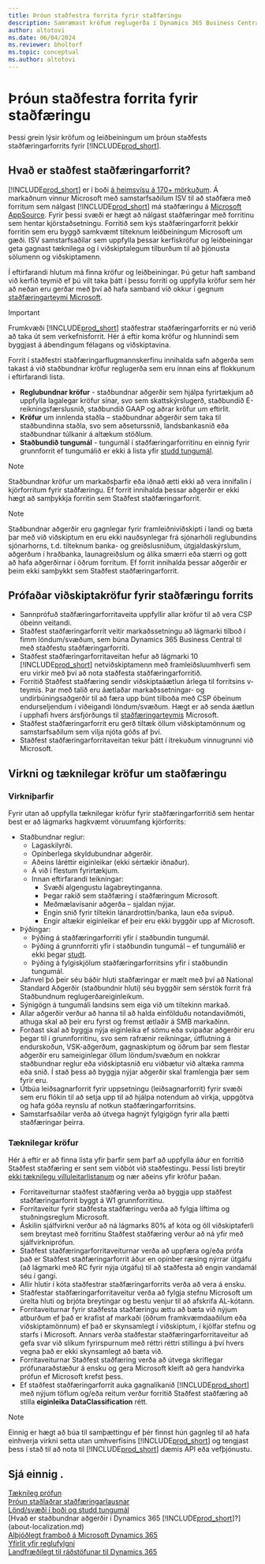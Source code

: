 ```yaml
---
title: Þróun staðfestra forrita fyrir staðfæringu
description: Samræmast kröfum reglugerða í Dynamics 365 Business Central sem staðfest staðfæringarforrit.
author: altotovi
ms.date: 06/04/2024
ms.reviewer: bholtorf
ms.topic: conceptual
ms.author: altotovi
---
```


# Þróun staðfestra forrita fyrir staðfæringu

Þessi grein lýsir kröfum og leiðbeiningum um þróun staðfests staðfæringarforrits fyrir [!INCLUDE[prod_short](includes/prod_short.md)].

## Hvað er staðfest staðfæringarforrit?

[!INCLUDE[prod_short](includes/prod_short.md)] er í boði [á heimsvísu á 170+ mörkuðum](/dynamics365/business-central/dev-itpro/compliance/apptest-countries-and-translations?toc=/dynamics365/business-central/toc.json). Á markaðnum vinnur Microsoft með samstarfsaðilum ISV til að staðfæra með forritum sem nálgast [!INCLUDE[prod_short](includes/prod_short.md)] má staðfæringu á [Microsoft AppSource](https://go.microsoft.com/fwlink/?linkid=2081646). Fyrir þessi svæði er hægt að nálgast staðfæringar með forritinu sem hentar kjörstaðsetningu. Forritið sem kýs staðfæringarforrit þekkir forritin sem eru byggð samkvæmt tilteknum leiðbeiningum Microsoft um gæði. ISV samstarfsaðilar sem uppfylla þessar kerfiskröfur og leiðbeiningar geta gagnast tæknilega og í viðskiptalegum tilburðum til að þjónusta sölumenn og viðskiptamenn.  

Í eftirfarandi hlutum má finna kröfur og leiðbeiningar. Þú getur haft samband við kerfið teymið ef þú vilt taka þátt í þessu forriti og uppfylla kröfur sem hér að neðan eru gerðar með því að hafa samband við okkur í gegnum [staðfæringarteymi Microsoft](mailto:d365bcloc@microsoft.com).   

> [!IMPORTANT]
> Frumkvæði [!INCLUDE[prod_short](includes/prod_short.md)] staðfestrar staðfæringarforrits er nú verið að taka út sem verkefnisforrit. Hér á eftir koma kröfur og hlunnindi sem byggjast á ábendingum félagans og viðskiptavina.  

Forrit í staðfestri staðfæringarflugmannskerfinu innihalda safn aðgerða sem takast á við staðbundnar kröfur reglugerða sem eru innan eins af flokkunum í eftirfarandi lista.  

- **Reglubundnar kröfur** - staðbundnar aðgerðir sem hjálpa fyrirtækjum að uppfylla lagalegar kröfur sínar, svo sem skattskýrslugerð, staðbundið E-reikningsfærslusnið, staðbundið GAAP og aðrar kröfur um eftirlit.
- **Kröfur**  um innlenda staðla – staðbundnar aðgerðir sem taka til staðbundinna staðla, svo sem aðseturssnið, landsbankasnið eða staðbundnar túlkanir á altækum stöðlum.
- **Staðbundið tungumál** - tungumál í staðfæringarforritinu en einnig fyrir grunnforrit ef tungumálið er ekki á lista yfir [studd tungumál](/dynamics365/business-central/dev-itpro/compliance/apptest-countries-and-translations?toc=/dynamics365/business-central/toc.json).

> [!NOTE]
> Staðbundnar kröfur um markaðsþarfir eða iðnað ætti ekki að vera innifalin í kjörforritum fyrir staðfæringu. Ef forrit innihalda þessar aðgerðir er ekki hægt að samþykkja forritin sem Staðfest staðfæringarforrit.

> [!NOTE]
> Staðbundnar aðgerðir eru gagnlegar fyrir framleiðniviðskipti í landi og bæta þar með við viðskiptum en eru ekki nauðsynlegar frá sjónarhóli reglubundins sjónarhorns, t.d. tilteknum banka- og greiðslusniðum, útgjaldaskýrslum, aðgerðum í hraðbanka, launagreiðslum og álíka smærri eða stærri og gott að hafa aðgerðirnar í öðrum forritum. Ef forrit innihalda þessar aðgerðir er þeim ekki samþykkt sem Staðfest staðfæringarforrit.   

## Prófaðar viðskiptakröfur fyrir staðfæringu forrits  

- Sannprófuð staðfæringarforritaveita uppfyllir allar kröfur til að vera CSP óbeinn veitandi.  
- Staðfest staðfæringarforrit veitir markaðssetningu að lágmarki tilboð í fimm löndum/svæðum, sem búna Dynamics 365 Business Central til með staðfestu staðfæringarforriti. 
- Staðfest staðfæringarforritaveitan hefur að lágmarki 10 [!INCLUDE[prod_short](includes/prod_short.md)] netviðskiptamenn með framleiðsluumhverfi sem eru virkir með því að nota staðfesta staðfæringarforritið. 
- Forritið Staðfest staðfæring sendir viðskiptaáætlun árlega til forritsins v-teymis. Þar með talið eru áætlaðar markaðssetningar- og undirbúningsaðgerðir til að færa upp búnt tilboða með CSP óbeinum endurseljendum í viðeigandi löndum/svæðum. Hægt er að senda áætlun í upphafi hvers ársfjórðungs til [staðfæringarteymis](mailto:d365bcloc@microsoft.com) Microsoft.  
- Staðfest staðfæringarforrit eru gerð tiltæk öllum viðskiptamönnum og samstarfsaðilum sem vilja njóta góðs af því.     
- Staðfest staðfæringarforritaveitan tekur þátt í ítrekuðum vinnugrunni við Microsoft.

## Virkni og tæknilegar kröfur um staðfæringu  

### Virkniþarfir   

Fyrir utan að uppfylla tæknilegar kröfur fyrir staðfæringarforritið sem hentar best er að lágmarks hagkvæmt vöruumfang kjörforrits:  

- Staðbundnar reglur:   
  - Lagaskilyrði.   
  - Opinberlega skyldubundnar aðgerðir. 
  - Aðeins láréttir eiginleikar (ekki sértækir iðnaður).  
  - Á við í flestum fyrirtækjum.  
  - Innan eftirfarandi teikningar:   
    - Svæði algengustu lagabreytinganna. 
    - Þegar rakið sem staðfæring í staðfæringum Microsoft. 
    - Meðmælavísanir aðgerða – sjaldan nýjar.  
    - Engin snið fyrir tiltekin lánardrottin/banka, laun eða svipuð. 
    - Engir altækir eiginleikar ef þeir eru ekki byggðir upp af Microsoft. 
- Þýðingar: 
  - Þýðing á staðfæringarforriti yfir í staðbundin tungumál. 
  - Þýðing á grunnforriti yfir í staðbundin tungumál – ef tungumálið er ekki þegar [studt](/dynamics365/business-central/dev-itpro/compliance/apptest-countries-and-translations?toc=/dynamics365/business-central/toc.json).  
  - Þýðing á fylgiskjölum staðfæringarforritsins yfir í staðbundin tungumál. 
- Jafnvel þó þeir séu báðir hluti staðfæringar er mælt með því að National Standard Aðgerðir (staðbundnir hluti) séu byggðir sem sérstök forrit frá Staðbundnum reglugerðareiginleikum. 
- Sýnigögn á tungumáli landsins sem eiga við um tiltekinn markað.   
- Allar aðgerðir verður að hanna til að halda einfölduðu notandaviðmóti, athuga skal að þeir eru fyrst og fremst ætlaðir á SMB markaðinn.  
- Forðast skal að byggja nýja eiginleika ef sömu eða svipaðar aðgerðir eru þegar til í grunnforritinu, svo sem rafrænir reikningar, útflutning á endurskoðun, VSK-aðgerðum, gagnaskiptum og öðrum þar sem flestar aðgerðir eru sameiginlegar öllum löndum/svæðum en nokkrar staðbundnar reglur eða viðskiptasnið eru viðbætur við altæka ramma eða snið. Í stað þess að byggja nýjar aðgerðir skal framlengja þær sem fyrir eru.  
- Útbúa leiðsagnarforrit fyrir uppsetningu (leiðsagnarforrit) fyrir svæði sem eru flókin til að setja upp til að hjálpa notendum að virkja, uppgötva og hafa góða reynslu af notkun staðfæringarforritsins.  
- Samstarfsaðilar verða að útvega hagnýt fylgigögn fyrir alla þætti staðfæringar þeirra.  

### Tæknilegar kröfur  

Hér á eftir er að finna lista yfir þarfir sem þarf að uppfylla áður en forritið Staðfest staðfæring er sent sem viðbót við staðfestingu. Þessi listi breytir [ekki tæknilegu villuleitarlistanum](/dynamics365/business-central/dev-itpro/developer/devenv-checklist-submission) og nær aðeins yfir kröfur þaðan.  

- Forritaveiturnar staðfest staðfæring verða að byggja upp staðfest staðfæringarforrit byggt á W1 grunnforritinu.  
- Forritaveitur fyrir staðfesta staðfæringu verða að fylgja líftíma og stuðningsreglum Microsoft.   
- Áskilin sjálfvirkni verður að ná lágmarks 80% af kóta og öll viðskiptaferli sem breytast með forritinu Staðfest staðfæring verður að ná yfir með sjálfvirkniprófun.  
- Staðfest staðfæringarforritaveiturnar verða að uppfæra og/eða prófa það er Staðfest staðfæringarforrit áður en opinber ræsing nýrrar útgáfu (að lágmarki með RC fyrir nýja útgáfu) til að staðfesta að engin vandamál séu í gangi. 
- Allir hlutir í kóta staðfestrar staðfæringarforrits verða að vera á ensku.   
- Staðfestar staðfæringarforritaveitur verða að fylgja stefnu Microsoft um úrelta hluti og brjóta breytingar og bestu venjur til að afskrifa AL-kótann.  
- Forritaveiturnar fyrir staðfesta staðfæringu ættu að bæta við nýjum atburðum ef það er krafist af markaði (öðrum framkvæmdaaðilum eða viðskiptamönnum) ef það er skynsamlegt í viðskiptum, í kjölfar stefnu og starfs í Microsoft. Annars verða staðfestar staðfæringarforritaveitur að gefa svar við slíkum fyrirspurnum með réttri réttri stillingu á því hvers vegna það er ekki skynsamlegt að bæta við. 
- Forritaveiturnar Staðfest staðfæring verða að útvega skriflegar prófunaraðstæður á ensku og gera Microsoft kleift að gera handvirka prófun ef Microsoft krefst þess.  
- Ef staðfest staðfæringarforrit auka gagnalíkanið [!INCLUDE[prod_short](includes/prod_short.md)] með nýjum töflum og/eða reitum verður forritið Staðfest staðfæring að stilla **eiginleika DataClassification** rétt.

> [!NOTE]  
> Einnig er hægt að búa til samþættingu ef þér finnst hún gagnleg til að hafa einhverja virkni setta utan umhverfisins [!INCLUDE[prod_short](includes/prod_short.md)] og tengjast þess í stað til að nota til [!INCLUDE[prod_short](includes/prod_short.md)] dæmis API eða vefþjónustu.

## Sjá einnig .

[Tæknileg prófun](/dynamics365/business-central/dev-itpro/developer/devenv-checklist-submission)  
[Þróun staðlaðrar staðfæringarlausnar](/dynamics365/business-central/dev-itpro/developer/readiness/readiness-develop-localization)  
[Lönd/svæði í boði og studd tungumál](/dynamics365/business-central/dev-itpro/compliance/apptest-countries-and-translations)  
[Hvað er staðbundnar aðgerðir í Dynamics 365 [!INCLUDE[prod_short](includes/prod_short.md)]?](about-localization.md)  
[Alþjóðlegt framboð á Microsoft Dynamics 365](/dynamics365/get-started/availability)  
[Yfirlit yfir reglufylgni](compliance/compliance-overview.md)  
[Landfræðilegt til ráðstöfunar til Dynamics 365](https://releaseplans.microsoft.com/availability-reports/?report=productgeoreport/)  
